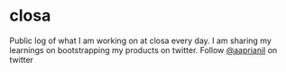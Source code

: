 # closa
Public log of what I am working on at closa every day.
I am sharing my learnings on bootstrapping my products on twitter. Follow [@aaprianil](https://twitter.com/aaprianil) on twitter 
